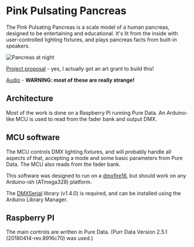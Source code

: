 # Pink Pulsating Pancreas

The Pink Pulsating Pancreas is a scale model of a human pancreas, designed to be entertaining and educational. It's lit from the inside with user-controlled
lighting fixtures, and plays pancreas facts from built-in speakers.

![Pancreas at night](https://user-images.githubusercontent.com/1136329/143275516-2678d925-f9a0-4815-a639-3ca0ba4bbede.jpg)

[Project proposal](https://github.com/scjody/pancreas/files/7597182/Pink.Pulsating.Pancreas.pdf) - yes, I actually got an art grant to build this!

[Audio](https://soundcloud.com/scjody/sets/pink-pulsating-pancreas) - **WARNING: most of these are really strange!**

## Architecture

Most of the work is done on a Raspberry Pi running Pure Data. An Arduino-like
MCU is used to read from the fader bank and output DMX.

## MCU software

The MCU controls DMX lighting fixtures, and will probably handle all
aspects of that, accepting a mode and some basic parameters from Pure
Data. The MCU also reads from the fader bank.

This software was designed to run on a
[dmxfire16](https://github.com/propane-and-electrons/dmxfire16), but should
work on any Arduino-ish (ATmega328) platform.

The [DMXSerial](http://www.mathertel.de/Arduino/DMXSerial.aspx) library
(v1.4.0) is required, and can be installed using the Arduino Library Manager.

## Raspberry PI

The main controls are written in Pure Data. (Purr Data Version 2.5.1 (20180414-rev.8916c70) was used.)
